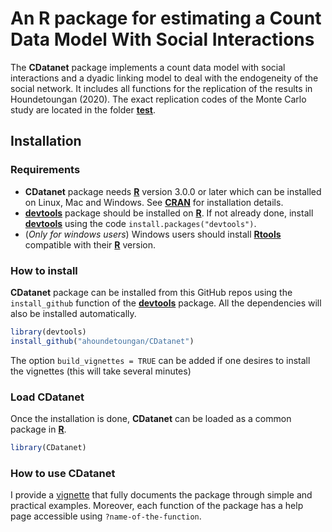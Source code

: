 # An R package for estimating a Count Data Model With Social Interactions
The **CDatanet** package implements a count data model with social interactions and a dyadic linking model to deal with the endogeneity of the social network. It includes all functions for the replication of the results in Houndetoungan (2020). The exact replication codes of the Monte Carlo study are located in the folder [**test**](https://github.com/ahoundetoungan/CDatanet/tree/master/test).

## Installation
### Requirements
- **CDatanet** package needs [**R**](https://cran.r-project.org/) version 3.0.0 or later which can be installed on Linux, Mac and Windows. See [**CRAN**](https://cran.r-project.org/) for installation details.
- [**devtools**](https://cran.r-project.org/package=devtools) package should be installed on [**R**](https://cran.r-project.org/). If not already done, install [**devtools**](https://cran.r-project.org/package=devtools) using the code ` install.packages("devtools") `.
- (*Only for windows users*) Windows users should install  [**Rtools**](https://cran.r-project.org/bin/windows/Rtools/) compatible with their [**R**](https://cran.r-project.org/) version.

### How to install
**CDatanet** package can be installed from this GitHub repos using the `install_github` function of the [**devtools**](https://cran.r-project.org/package=devtools) package. All the dependencies will also be installed automatically.
```R
library(devtools)
install_github("ahoundetoungan/CDatanet")
```
The option `build_vignettes = TRUE` can be added if one desires to install the vignettes (this will take several minutes)
### Load CDatanet
Once the installation is done, **CDatanet** can be loaded as a common package in [**R**](https://cran.r-project.org/).
```R
library(CDatanet)
```
### How to use CDatanet
I provide a [vignette](https://nbviewer.jupyter.org/github/ahoundetoungan/CDatanet/blob/master/doc/CDatanet_docx.pdf) that fully documents the package through simple and practical examples. Moreover, each function of the package has a help page accessible using `?name-of-the-function`. 
